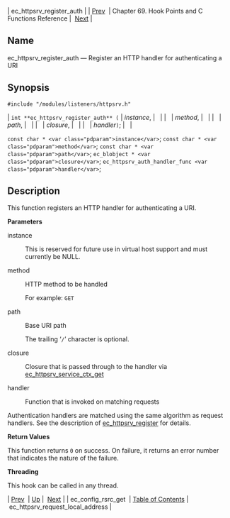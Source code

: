 | ec_httpsrv_register_auth |
| [Prev](apis.ec_config_rsrc_get)  | Chapter 69. Hook Points and C Functions Reference |  [Next](apis.ec_httpsrv_request_local_address) |

<a name="apis.ec_httpsrv_register_auth"></a>
## Name

ec_httpsrv_register_auth — Register an HTTP handler for authenticating a URI

## Synopsis

`#include "/modules/listeners/httpsrv.h"`

| `int **ec_httpsrv_register_auth** (` | <var class="pdparam">instance</var>, |   |
|   | <var class="pdparam">method</var>, |   |
|   | <var class="pdparam">path</var>, |   |
|   | <var class="pdparam">closure</var>, |   |
|   | <var class="pdparam">handler</var>`)`; |   |

`const char * <var class="pdparam">instance</var>`;
`const char * <var class="pdparam">method</var>`;
`const char * <var class="pdparam">path</var>`;
`ec_blobject * <var class="pdparam">closure</var>`;
`ec_httpsrv_auth_handler_func <var class="pdparam">handler</var>`;<a name="idp7821904"></a>
## Description

This function registers an HTTP handler for authenticating a URI.

**Parameters**

<dl class="variablelist">

<dt>instance</dt>

<dd>

This is reserved for future use in virtual host support and must currently be NULL.

</dd>

<dt>method</dt>

<dd>

HTTP method to be handled

For example: `GET`

</dd>

<dt>path</dt>

<dd>

Base URI path

The trailing ‘`/`’ character is optional.

</dd>

<dt>closure</dt>

<dd>

Closure that is passed through to the handler via [ec_httpsrv_service_ctx_get](https://support.messagesystems.com/docs/web-c-api/apis.ec_httpsrv_service_ctx_get)

</dd>

<dt>handler</dt>

<dd>

Function that is invoked on matching requests

</dd>

</dl>

Authentication handlers are matched using the same algorithm as request handlers. See the description of [ec_httpsrv_register](https://support.messagesystems.com/docs/web-c-api/apis.ec_httpsrv_register) for details.

**Return Values**

This function returns `0` on success. On failure, it returns an error number that indicates the nature of the failure.

**Threading**

This hook can be called in any thread.

| [Prev](apis.ec_config_rsrc_get)  | [Up](hooks) |  [Next](apis.ec_httpsrv_request_local_address) |
| ec_config_rsrc_get  | [Table of Contents](index) |  ec_httpsrv_request_local_address |

